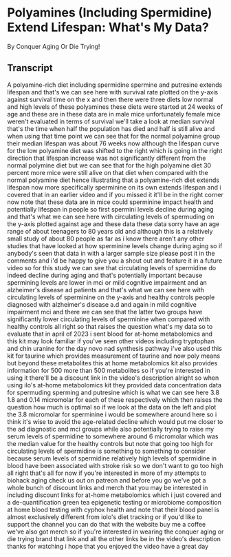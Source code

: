 # Polyamines (Including Spermidine) Extend Lifespan: What's My Data?

By Conquer Aging Or Die Trying! 


## Transcript

A polyamine-rich diet including spermidine spermine and putresine extends lifespan and that's we can see here with survival rate plotted on the y-axis against survival time on the x and then there were three diets low normal and high levels of these polyamines these diets were started at 24 weeks of age and these are in these data are in male mice unfortunately female mice weren't evaluated in terms of survival we'll take a look at median survival that's the time when half the population has died and half is still alive and when using that time point we can see that for the normal polyamine group their median lifespan was about 76 weeks now although the lifespan curve for the low polyamine diet was shifted to the right which is going in the right direction that lifespan increase was not significantly different from the normal polymine diet but we can see that for the high polyamine diet 30 percent more mice were still alive on that diet when compared with the normal polyamine diet hence illustrating that a polyamine-rich diet extends lifespan now more specifically sperminine on its own extends lifespan and i covered that in an earlier video and if you missed it it'll be in the right corner now note that these data are in mice could sperminine impact health and potentially lifespan in people so first spermini levels decline during aging and that's what we can see here with circulating levels of spermuding on the y-axis plotted against age and these data these data sorry have an age range of about teenagers to 80 years old and although this is a relatively small study of about 80 people as far as i know there aren't any other studies that have looked at how sperminine levels change during aging so if anybody's seen that data in with a larger sample size please post it in the comments and i'd be happy to give you a shout out and feature it in a future video so for this study we can see that circulating levels of spermidine do indeed decline during aging and that's potentially important because spermining levels are lower in mci or mild cognitive impairment and an alzheimer's disease ad patients and that's what we can see here with circulating levels of sperminine on the y-axis and healthy controls people diagnosed with alzheimer's disease a.d and again in mild cognitive impairment mci and there we can see that the latter two groups have significantly lower circulating levels of sperminine when compared with healthy controls all right so that raises the question what's my data so to evaluate that in april of 2023 i sent blood for at-home metabolomics and this kit may look familiar if you've seen other videos including tryptophan and chin uranine for the day novo nad synthesis pathway i've also used this kit for taurine which provides measurement of taurine and now poly means but beyond these metabolites this at home metabolomics kit also provides information for 500 more than 500 metabolites so if you're interested in using it there'll be a discount link in the video's description alright so when using ilo's at-home metabolomics kit they provided data concentration data for spermuding sperming and putresine which is what we can see here 3.8 1.8 and 0.14 micromolar for each of these respectively which then raises the question how much is optimal so if we look at the data on the left and plot the 3.8 micromolar for sperminine i would be somewhere around here so i think it's wise to avoid the age-related decline which would put me closer to the ad diagnostic and mci groups while also potentially trying to raise my serum levels of spermidine to somewhere around 6 micromolar which was the median value for the healthy controls but note that going too high for circulating levels of spermidine is something to something to consider because serum levels of spermidine relatively high levels of spermidine in blood have been associated with stroke risk so we don't want to go too high all right that's all for now if you're interested in more of my attempts to biohack aging check us out on patreon and before you go we've got a whole bunch of discount links and merch that you may be interested in including discount links for at-home metabolomics which i just covered and a de-quantification green tea epigenetic testing or microbiome composition at home blood testing with cyphox health and note that their blood panel is almost exclusively different from iolo's diet tracking or if you'd like to support the channel you can do that with the website buy me a coffee we've also got merch so if you're interested in wearing the conquer aging or die trying brand that link and all the other links be in the video's description thanks for watching i hope that you enjoyed the video have a great day
